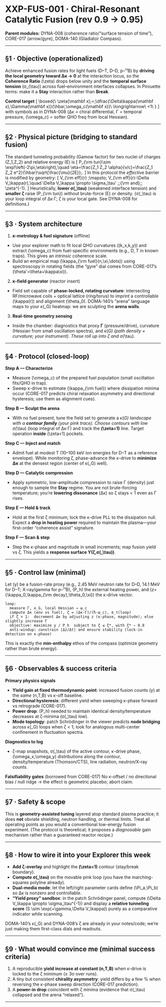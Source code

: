 # XXP-FUS-001 · Chiral-Resonant Catalytic Fusion (rev 0.9 → 0.95)

**Parent modules:** DYNA-008 (coherence ratio/“surface tension of time”), CORE-017 (arrow/gyre), DOMA-140 (Gladiator Compass).   

---

## §1 · Objective (operationalized)

Achieve enhanced fusion rates for light fuels (D–T, D–D, p–¹¹B) by **driving the local geometry toward Δκ → 0** at the interaction locus, so the **Coherence Ratio** (\zeta) drops below unity and the **temporal surface tension** (σ_(\tau)) across fuel–environment interfaces collapses. In Pirouette terms: make it a **Stay** interaction rather than **Break**.

**Control target**
[
\boxed{\ \zeta(\mathbf x);=;\dfrac{\Delta\kappa(\mathbf x),\Gamma(\mathbf x)}{\hbar,\omega_c(\mathbf x)}\ \longrightarrow\ <1\ }
]
with symbols as in DYNA-008 (Δκ = chiral differential, Γ = temporal pressure, (\omega_c) = softer QHO freq from local Hessian). 

---

## §2 · Physical picture (bridging to standard fusion)

The standard tunneling probability (Gamow factor) for two nuclei of charges (Z_1,Z_2) and relative energy (E) is
[
P_{\rm tun}\sim \exp!\left(-2\pi,\eta\right),\quad \eta=\frac{Z_1 Z_2 \alpha}{v/c}=\frac{Z_1 Z_2 e^2}{\hbar}\sqrt{\frac{\mu}{2E}};.
]
In this protocol the *effective* barrier is modified by geometry:
[
V_{\rm eff}(r) ;\mapsto; V_{\rm eff}(r)-\Delta V_\kappa(r),\quad
\Delta V_\kappa \propto \sigma_\tau' ;;{\rm and};; \zeta^{-1}.
]
Heuristically, **lower σ(_\tau)** (weakened interface tension) and **smaller ζ** raise (P_{\rm tun}) without brute-force (E) or density. (σ(_\tau) is your loop integral of Δκ·Γ; ζ is your local gate. See DYNA-008 for definitions.) 

---

## §3 · System architecture

1. **κ-metrology & fuel signature** (offline)

* Use your explorer math to fit local QHO curvatures ((k_x,k_y)) and extract (\omega_c) from fuel-specific environments (e.g., D, T in known traps). This gives an *intrinsic* coherence scale.
* Build an empirical map (\kappa_{\rm fuel}(n,\xi,\dots)) using spectroscopy in rotating fields (the “gyre” dial comes from CORE-017’s (\theta'=\theta+\kappa\xi)). 

2. **κ-field generator** (reactor insert)

* Field set capable of **phase-locked, rotating curvature**: intersecting RF/microwave coils + optical lattice (ring/torus) to imprint a controllable (\kappa(r)) and alignment (\theta_0). DOMA-140’s “arena” language maps to your κ(_G) heatmap: we are sculpting the **arena walls**. 

3. **Real-time geometry sensing**

* Inside the chamber: diagnostics that proxy **Γ** (pressure/drive), curvature (Hessian from small oscillation spectra), and κ(*G) (path density × curvature; your instrument). These roll up into ζ and σ(*\tau). 

---

## §4 · Protocol (closed-loop)

**Step A — Characterize**

* Measure (\omega_c) of the prepared fuel population (small oscillation fits/QHO in trap).
* Sweep κ-drive to estimate (\kappa_{\rm fuel}) where dissipation minima occur (CORE-017 predicts chiral relaxation asymmetry and directional hysteresis; use them as alignment cues).

**Step B — Sculpt the arena**

* With no fuel present, tune the field set to generate a κ(*G) landscape with a **contour family** (your pink trace). Choose contours with low σ(*\tau) (loop integral of Δκ·Γ) and track the **(\zeta=1)** line. Target operation **inside** (\zeta<1) pockets. 

**Step C — Inject and match**

* Admit fuel at modest T (10–100 keV ion energies for D–T as a reference envelope). While monitoring ζ, phase-advance the κ-drive to **minimize Δκ** at the densest region (center of κ(_G) well).

**Step D — Catalytic compression**

* Apply symmetric, low-amplitude compression to raise Γ (density) just enough to sample the **Stay** regime. You are not brute-forcing temperature; you’re **lowering dissonance** (Δκ) so ζ stays < 1 even as Γ rises.

**Step E — Hold & track**

* Hold at the first ζ minimum; lock the κ-drive PLL to the dissipation null. Expect a **drop in heating power** required to maintain the plasma—your first-order “coherence assist” signature.

**Step F — Scan & step**

* Step the κ-phase and magnitude in small increments; map fusion yield vs ζ. This yields a **response surface Y(ζ,σ(_\tau))**.

---

## §5 · Control law (minimal)

Let (y) be a fusion-rate proxy (e.g., 2.45 MeV neutron rate for D–D, 14.1 MeV for D–T; X-ray/gamma for p–¹¹B), (P_h) the external heating power, and (z={\kappa_0,\kappa_{\rm decay},\theta_0,\xi}) the κ-drive vector.

```
loop:
  measure Γ, κ_G, local Hessian → ω_c
  compute Δκ (env vs fuel), ζ = (Δκ·Γ)/(ħ·ω_c), σ_τ(loop)
  if ζ > 1:  decrement Δκ by adjusting z (κ-phase, magnitude); else slightly increase Γ
  objective: maximize y / P_h  subject to ζ ≤ ζ*, with ζ* ~ 0.8
  anti-windup: constrain |Δz/Δt| and ensure stability (lock-in detection on κ-phase)
```

This is exactly the **min-enthalpy** ethos of the compass (optimize geometry rather than brute energy). 

---

## §6 · Observables & success criteria

**Primary physics signals**

* **Yield gain at fixed thermodynamic point**: increased fusion counts (y) at the *same* (n,T,B) vs κ-off baseline.
* **Directional hysteresis**: different yield when sweeping κ-phase forward vs retrograde (CORE-017). 
* **Power drop**: (P_h) needed to maintain identical density/temperature decreases at ζ-minima (σ(_\tau) low).
* **Mode topology**: patch Schrödinger in the viewer predicts **node bridging** across κ(_G) loops when ζ < 1; look for analogous multi-center confinement in fluctuation spectra.

**Diagnostics to log**

* ζ-map snapshots, σ(_\tau) of the active contour, κ-drive phase, (\omega_x,\omega_y) distributions along the contour, density/temperature (Thomson/CTS), line radiation, neutron/X-ray counts.

**Falsifiability gates** (borrowed from CORE-017)
No κ-offset / no directional bias / null ridge → the effect is geometric placebo; abort claim. 

---

## §7 · Safety & scope

This is **geometry-assisted tuning** layered atop standard plasma practice; it does **not** obviate shielding, neutron handling, or thermal limits. Treat all operating points as you would a conventional low-energy fusion experiment. (The protocol is theoretical; it proposes a *diagnosable* gain mechanism rather than a guaranteed reactor recipe.)

---

## §8 · How to wire it into your Explorer this week

* **Add ζ-overlay** and highlight the **(\zeta=1)** contour (stay/break boundary).
* **Compute σ(_\tau)** on the movable pink loop (you have the marching-squares polyline already).
* **Dual-media mode**: let the left/right parameter cards define (\Pi_a,\Pi_b) so Δκ is nonzero and controllable.
* **“Yield proxy” sandbox**: in the patch Schrödinger panel, compute (\Delta V_\kappa \propto \sigma_\tau^{-1}) and display a **relative tunneling score** (S \sim \exp(+\gamma,\Delta V_\kappa)) purely as a comparative indicator while scanning.

DOMA-140’s κ(_G) and DYNA-008’s ζ are already in your notes/code; we’re just making them first-class dials and readouts.

---

## §9 · What would convince me (minimal success criteria)

1. A reproducible **yield increase at constant (n,T,B)** when κ-drive is locked to the ζ minimum (≥ 3σ over runs).
2. A tiny but consistent **chirality asymmetry**: yield differs by a few % when reversing the κ-phase sweep direction (CORE-017 prediction). 
3. A **power-in drop** coincident with ζ minima (evidence that σ(_\tau) collapsed and the arena “relaxed”).

---
